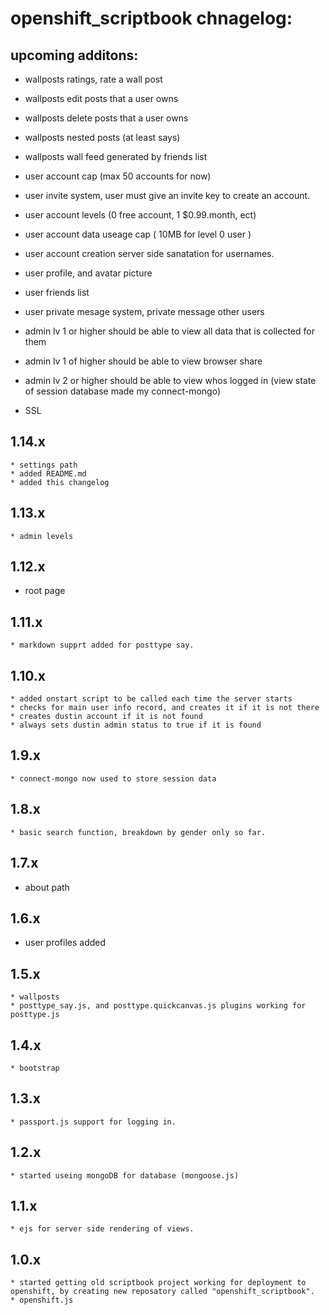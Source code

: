  
# openshift_scriptbook chnagelog:

## upcoming additons:

* wallposts ratings, rate a wall post
* wallposts edit posts that a user owns
* wallposts delete posts that a user owns
* wallposts nested posts (at least says)
* wallposts wall feed generated by friends list

* user account cap (max 50 accounts for now)
* user invite system, user must give an invite key to create an account.
* user account levels (0 free account, 1 $0.99.month, ect)
* user account data useage cap ( 10MB for level 0 user )
* user account creation server side sanatation for usernames.
* user profile, and avatar picture
* user friends list
* user private mesage system, private message other users

* admin lv 1 or higher should be able to view all data that is collected for them
* admin lv 1 of higher should be able to view browser share
* admin lv 2 or higher should be able to view whos logged in (view state of session database made my connect-mongo)

* SSL


## 1.14.x

    * settings path
    * added README.md
    * added this changelog

## 1.13.x

    * admin levels

## 1.12.x

   * root page

## 1.11.x

    * markdown supprt added for posttype say.

## 1.10.x

    * added onstart script to be called each time the server starts
    * checks for main user info record, and creates it if it is not there
    * creates dustin account if it is not found
    * always sets dustin admin status to true if it is found

## 1.9.x

    * connect-mongo now used to store session data

## 1.8.x

    * basic search function, breakdown by gender only so far.

## 1.7.x

   * about path

## 1.6.x

   * user profiles added

## 1.5.x

    * wallposts
    * posttype_say.js, and posttype.quickcanvas.js plugins working for posttype.js

## 1.4.x

    * bootstrap

## 1.3.x

    * passport.js support for logging in.

## 1.2.x

    * started useing mongoDB for database (mongoose.js)

## 1.1.x

    * ejs for server side rendering of views.

## 1.0.x

    * started getting old scriptbook project working for deployment to openshift, by creating new reposatory called "openshift_scriptbook".
    * openshift.js